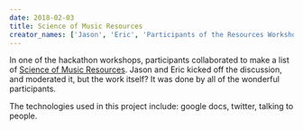 ```yaml
---
date: 2018-02-03
title: Science of Music Resources
creator_names: ['Jason', 'Eric', 'Participants of the Resources Workshop']
---
```


In one of the hackathon workshops, participants collaborated to make a list of [Science of Music Resources](https://docs.google.com/document/d/1cEkcjvsJU5KIhi--S1tOJGSVTMQJcD72A_6awwgpXt8/edit#heading=h.uqt8zgbqs3kg). Jason and Eric kicked off the discussion, and moderated it, but the work itself? It was done by all of the wonderful participants.

The technologies used in this project include:
google docs, twitter, talking to people.
